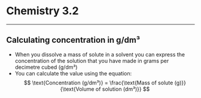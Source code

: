 # Chemistry 3.2
---
## Calculating concentration in g/dm³
- When you dissolve a mass of solute in a solvent you can express the concentration of the solution that you have made in grams per decimetre cubed (g/dm³)
- You can calculate the value using the equation:  
$$ \text{Concentration (g/dm³)} = \frac{\text{Mass of solute (g)}}{\text{Volume of solution (dm³)}} $$

